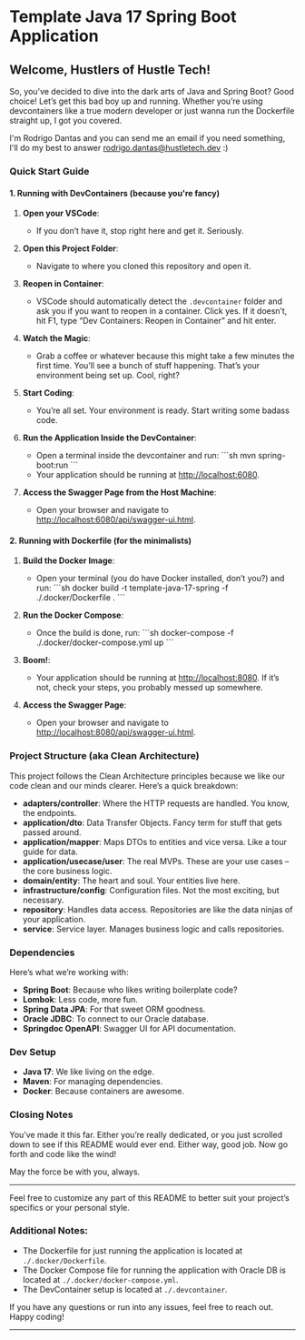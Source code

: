 # Template Java 17 Spring Boot Application

## Welcome, Hustlers of Hustle Tech!

So, you’ve decided to dive into the dark arts of Java and Spring Boot? Good choice! Let’s get this bad boy up and running. Whether you’re using devcontainers like a true modern developer or just wanna run the Dockerfile straight up, I got you covered.

I'm Rodrigo Dantas and you can send me an email if you need something, I'll do my best to answer [rodrigo.dantas@hustletech.dev](mailto:rodrigo.dantas@hustletech.dev) :)

### Quick Start Guide

#### 1. Running with DevContainers (because you're fancy)

1. **Open your VSCode**:

   - If you don’t have it, stop right here and get it. Seriously.

2. **Open this Project Folder**:

   - Navigate to where you cloned this repository and open it.

3. **Reopen in Container**:

   - VSCode should automatically detect the `.devcontainer` folder and ask you if you want to reopen in a container. Click yes. If it doesn’t, hit F1, type “Dev Containers: Reopen in Container” and hit enter.

4. **Watch the Magic**:

   - Grab a coffee or whatever because this might take a few minutes the first time. You’ll see a bunch of stuff happening. That’s your environment being set up. Cool, right?

5. **Start Coding**:

   - You’re all set. Your environment is ready. Start writing some badass code.

6. **Run the Application Inside the DevContainer**:

   - Open a terminal inside the devcontainer and run:
     \```sh
     mvn spring-boot:run
     \```
   - Your application should be running at [http://localhost:6080](http://localhost:6080).

7. **Access the Swagger Page from the Host Machine**:
   - Open your browser and navigate to [http://localhost:6080/api/swagger-ui.html](http://localhost:6080/api/swagger-ui.html).

#### 2. Running with Dockerfile (for the minimalists)

1. **Build the Docker Image**:

   - Open your terminal (you do have Docker installed, don’t you?) and run:
     \```sh
     docker build -t template-java-17-spring -f ./.docker/Dockerfile .
     \```

2. **Run the Docker Compose**:

   - Once the build is done, run:
     \```sh
     docker-compose -f ./.docker/docker-compose.yml up
     \```

3. **Boom!**:

   - Your application should be running at [http://localhost:8080](http://localhost:8080). If it’s not, check your steps, you probably messed up somewhere.

4. **Access the Swagger Page**:
   - Open your browser and navigate to [http://localhost:8080/api/swagger-ui.html](http://localhost:8080/api/swagger-ui.html).

### Project Structure (aka Clean Architecture)

This project follows the Clean Architecture principles because we like our code clean and our minds clearer. Here’s a quick breakdown:

- **adapters/controller**: Where the HTTP requests are handled. You know, the endpoints.
- **application/dto**: Data Transfer Objects. Fancy term for stuff that gets passed around.
- **application/mapper**: Maps DTOs to entities and vice versa. Like a tour guide for data.
- **application/usecase/user**: The real MVPs. These are your use cases – the core business logic.
- **domain/entity**: The heart and soul. Your entities live here.
- **infrastructure/config**: Configuration files. Not the most exciting, but necessary.
- **repository**: Handles data access. Repositories are like the data ninjas of your application.
- **service**: Service layer. Manages business logic and calls repositories.

### Dependencies

Here’s what we’re working with:

- **Spring Boot**: Because who likes writing boilerplate code?
- **Lombok**: Less code, more fun.
- **Spring Data JPA**: For that sweet ORM goodness.
- **Oracle JDBC**: To connect to our Oracle database.
- **Springdoc OpenAPI**: Swagger UI for API documentation.

### Dev Setup

- **Java 17**: We like living on the edge.
- **Maven**: For managing dependencies.
- **Docker**: Because containers are awesome.

### Closing Notes

You’ve made it this far. Either you’re really dedicated, or you just scrolled down to see if this README would ever end. Either way, good job. Now go forth and code like the wind!

May the force be with you, always.

---

Feel free to customize any part of this README to better suit your project’s specifics or your personal style.

### Additional Notes:

- The Dockerfile for just running the application is located at `./.docker/Dockerfile`.
- The Docker Compose file for running the application with Oracle DB is located at `./.docker/docker-compose.yml`.
- The DevContainer setup is located at `./.devcontainer`.

If you have any questions or run into any issues, feel free to reach out. Happy coding!

---
